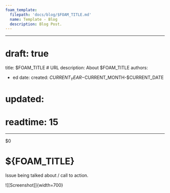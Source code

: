 ```yaml
---
foam_template:
  filepath: 'docs/blog/$FOAM_TITLE.md'
  name: Template - Blog
  description: Blog Post.
---
```

---
# draft: true
title: $FOAM_TITLE # URL
description: About $FOAM_TITLE
authors:
  - ed
date:
  created: $CURRENT_YEAR-$CURRENT_MONTH-$CURRENT_DATE
  # updated:
# readtime: 15
---
$0
<!--------------------------------------------------------------->

# ${FOAM_TITLE}
Issue being talked about / call to action.

![[Screenshot]]{width=700}

<!--------------------------------------------------------------->

<!-- OPTIONAL: ???+ info "Article Updates"
    Technical and business changes:

    | Date       | What                                          |
    | ---------- | --------------------------------------------- |
    |            |                                               | -->

<!--------------------------------------------------------------->

<!-- OPTIONAL: ???+ bug "Issues And Questions Still Faced"

    | Error / Issue               | Article / Bug Track          |
    | --------------------------- | ---------------------------- |
    |                             | [[Answer#Section]]           | -->

<!--------------------------------------------------------------->

<!-- OPTIONAL: ???+ example "Related Topics"

    | Topic & Link                | Why                          |
    | --------------------------- | ---------------------------- |
    | [[PARENT]]                  | Logical Concept              | -->

<!--------------------------------------------------------------->

<!-- TO-DO List -->
